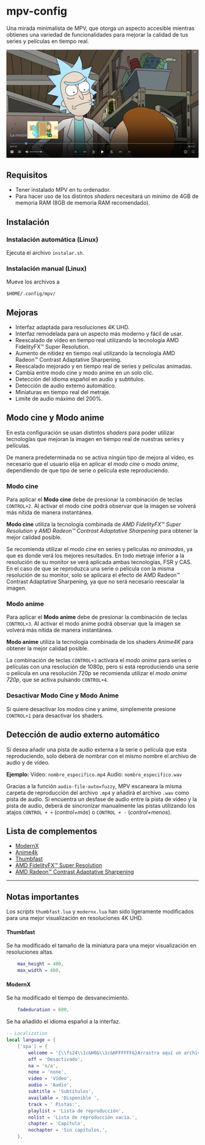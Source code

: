 # mpv-config
Una mirada minimalista de MPV, que otorga un aspecto accesible mientras obtienes una variedad de funcionalidades para mejorar la calidad de tus series y películas en tiempo real.

![preview-mpv](https://raw.githubusercontent.com/gabrielcapilla/mpv-config/main/preview-mpv.png)

## Requisitos
- Tener instalado MPV en tu ordenador.
- Para hacer uso de los distintos *shaders* necesitará un mínimo de 4GB de memoria RAM (8GB de memoria RAM recomendado).

## Instalación
### Instalación automática (Linux)
Ejecuta el archivo `instalar.sh`.

### Instalación manual (Linux)
Mueve los archivos a
```
$HOME/.config/mpv/
```

## Mejoras
- Interfaz adaptada para resoluciones 4K UHD.
- Interfaz remodelada para un aspecto más moderno y fácil de usar.
- Reescalado de vídeo en tiempo real utilizando la tecnología AMD FidelityFX™ Super Resolution.
- Aumento de nitidez en tiempo real utilizando la tecnología AMD Radeon™ Contrast Adaptative Sharpening.
- Reescalado mejorado y en tiempo real de series y películas animadas.
- Cambia entre modo cine y modo anime en un solo clic.
- Detección del idioma español en audio y subtítulos.
- Detección de audio externo automático.
- Miniaturas en tiempo real del metraje.
- Limite de audio máximo del 200%.

## Modo cine y Modo anime
En esta configuración se usan distintos *shaders* para poder utilizar tecnologías que mejoran la imagen en tiempo real de nuestras series y películas.

De manera predeterminada no se activa ningún tipo de mejora al vídeo, es necesario que el usuario elija en aplicar el *modo cine* o *modo anime*, dependiendo de que tipo de serie o película este reproduciendo.

### Modo cine
Para aplicar el **Modo cine** debe de presionar la combinación de teclas `CONTROL+2`. Al activar el modo cine podrá observar que la imagen se volverá más nítida de manera instantánea.

**Modo cine** utiliza la tecnología combinada de *AMD FidelityFX™ Super Resolution* y *AMD Radeon™ Contrast Adaptative Sharpening* para obtener la mejor calidad posible.

Se recomienda utilizar el modo cine en series y películas *no animadas*, ya que es donde verá los mejores resultados. En todo metraje inferior a la resolución de su monitor se verá aplicada ambas tecnologías, FSR y CAS. En el caso de que se reproduzca una serie o película con la misma resolución de su monitor, solo se aplicara el efecto de AMD Radeon™ Contrast Adaptative Sharpening, ya que no será necesario reescalar la imagen.

### Modo anime
Para aplicar el **Modo anime** debe de presionar la combinación de teclas `CONTROL+3`. Al activar el modo anime podrá observar que la imagen se volverá más nítida de manera instantánea.

**Modo anime** utiliza la tecnología combinada de los shaders *Anime4K* para obtener la mejor calidad posible.

La combinación de teclas `CONTROL+3` activara el *modo anime* para series o películas con una resolución de 1080p, pero si está reproduciendo una serie o película en una resolución 720p se recomienda utilizar el *modo anime 720p*, que se activa pulsando `CONTROL+4`.

### Desactivar Modo Cine y Modo Anime
Si quiere desactivar los modos cine y anime, simplemente presione `CONTROL+1` para desactivar los shaders.

## Detección de audio externo automático
Si desea añadir una pista de audio externa a la serie o película que esta reproduciendo, solo deberá de nombrar con el mismo nombre el archivo de audio y de vídeo.

**Ejemplo:**
Vídeo: `nombre_especifico.mp4`
Audio: `nombre_especifico.wav`

Gracias a la función `audio-file-auto=fuzzy`, MPV escaneara la misma carpeta de reproducción del archivo `.mp4` y añadirá el archivo `.wav` como pista de audio. Si encuentra un desfase de audio entre la pista de vídeo y la pista de audio, deberá de sincronizar manualmente las pistas utilizando los atajos `CONTROL + +` (*control+más*) o `CONTROL + -` (*control+menos*).

## Lista de complementos
- [ModernX](https://github.com/cyl0/ModernX)
- [Anime4k](https://github.com/bloc97/Anime4K)
- [Thumbfast](https://github.com/po5/thumbfast)
- [AMD FidelityFX™ Super Resolution](https://gist.github.com/agyild/82219c545228d70c5604f865ce0b0ce5)
- [AMD Radeon™ Contrast Adaptative Sharpening](https://gist.github.com/agyild/bbb4e58298b2f86aa24da3032a0d2ee6)

---

## Notas importantes
Los *scripts* `thumbfast.lua` y `modernx.lua` han sido ligeramente modificados para una mejor visualización en resoluciones 4K UHD.

#### Thumbfast
Se ha modificado el tamaño de la miniatura para una mejor visualización en resoluciones altas.

```lua
    max_height = 400,
    max_width = 400,
```

#### ModernX
Se ha modificado el tiempo de desvanecimiento.
```lua
    fadeduration = 600,
```

Se ha añadido el idioma español a la interfaz.
```lua
-- Localization
local language = {
	['spa'] = {
	    welcome = '{\\fs24\\1c&H0&\\1c&HFFFFFF&}Arrastra aquí un archivo o una URL para reproducirlo.',  -- this text appears when mpv starts
		off = 'Desactivado',
		na = 'n/a',
		none = 'none',
		video = 'Vídeo',
		audio = 'Audio',
		subtitle = 'Subtítulos',
		available = 'Disponible ',
		track = ' Pistas:',
		playlist = 'Lista de reproducción',
		nolist = 'Lista de reproducción vacía.',
		chapter = 'Capítulo',
		nochapter = 'Sin capítulos.',
	},
```

